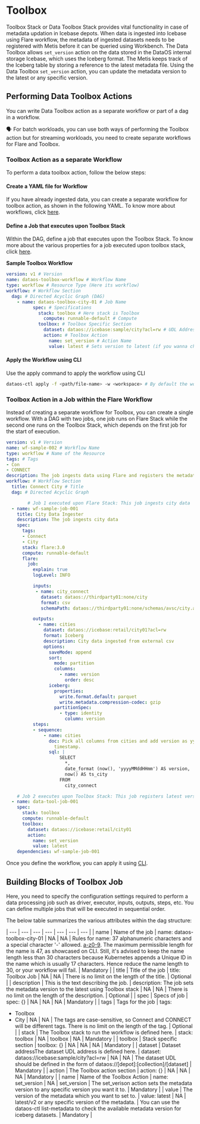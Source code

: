 # Toolbox

Toolbox Stack or Data Toolbox Stack provides vital functionality in case of metadata updation in Icebase depots. When data is ingested into Icebase using Flare workflow, the metadata of ingested datasets needs to be registered with Metis before it can be queried using Workbench. The Data Toolbox allows `set_version` action on the data stored in the DataOS internal storage Icebase, which uses the Iceberg format. The Metis keeps track of the Iceberg table by storing a reference to the latest metadata file. Using the Data Toolbox `set_version` action, you can update the metadata version to the latest or any specific version.

## Performing Data Toolbox Actions

You can write Data Toolbox action as a separate workflow or part of a dag in a workflow. 

<aside>
🗣️ For batch workloads, you can use both ways of performing the Toolbox action but for streaming workloads, you need to create separate workflows for Flare and Toolbox.

</aside>

### **Toolbox Action as a separate Workflow**

To perform a data toolbox action, follow the below steps:

#### **Create a YAML file for Workflow**

If you have already ingested data, you can create a separate workflow for toolbox action, as shown in the following YAML. To know more about workflows, click [here](../workflow.md). 

#### **Define a Job that executes upon Toolbox Stack**

Within the DAG, define a job that executes upon the Toolbox Stack. To know more about the various properties for a job executed upon toolbox stack, click [here](../workflow/creating_a_workflow.md#configuring-the-dag-section). 

**Sample Toolbox Workflow**

```yaml
version: v1 # Version
name: dataos-toolbox-workflow # Workflow Name
type: workflow # Resource Type (Here its workflow)
workflow: # Workflow Section
  dag: # Directed Acyclic Graph (DAG)
	- name: dataos-toolbox-city-01 # Job Name
	      spec: # Specifications
	        stack: toolbox # Here stack is Toolbox
		      compute: runnable-default # Compute
	        toolbox: # Toolbox Specific Section
	          dataset: dataos://icebase:sample/city?acl=rw # UDL Address
	          action: # Toolbox Action 
	            name: set_version # Action Name
	            value: latest # Sets version to latest (if you wanna choose a specific version refer it here)
```

#### **Apply the Workflow using CLI**

Use the apply command to apply the workflow using CLI

```bash
dataos-ctl apply -f <path/file-name> -w <workspace> # By default the workspace is public so you may not include the -w flag
```

### **Toolbox Action in a Job within the Flare Workflow**

Instead of creating a separate workflow for Toolbox, you can create a single workflow. With a DAG with two jobs, one job runs on Flare Stack while the second one runs on the Toolbox Stack, which depends on the first job for the start of execution.

```yaml
version: v1 # Version
name: wf-sample-002 # Workflow Name
type: workflow # Name of the Resource
tags: # Tags
- Con
- CONNECT
description: The job ingests data using Flare and registers the metadata using Toolbox Stack # Description of the Workflow
workflow: # Workflow Section
  title: Connect City # Title
  dag: # Directed Acyclic Graph

		# Job 1 executed upon Flare Stack: This job ingests city data
  - name: wf-sample-job-001
    title: City Data Ingester
    description: The job ingests city data 
    spec:
      tags:
      - Connect
      - City
      stack: flare:3.0
      compute: runnable-default
      flare:
        job:
          explain: true
          logLevel: INFO

          inputs:
           - name: city_connect
             dataset: dataos://thirdparty01:none/city
             format: csv
             schemaPath: dataos://thirdparty01:none/schemas/avsc/city.avsc

          outputs:
            - name: cities
              dataset: dataos://icebase:retail/city01?acl=rw
              format: Iceberg
              description: City data ingested from external csv
              options:
                saveMode: append
                sort:
                  mode: partition
                  columns:
                    - name: version
                      order: desc
                iceberg:
                  properties:
                    write.format.default: parquet
                    write.metadata.compression-codec: gzip
                  partitionSpec:
                    - type: identity
                      column: version
          steps:
          - sequence:
              - name: cities
                doc: Pick all columns from cities and add version as yyyyMMddHHmm formatted
                  timestamp.
                sql: |
                    SELECT
                      *,
                      date_format (now(), 'yyyyMMddHHmm') AS version,
                      now() AS ts_city
                    FROM
                      city_connect

	# Job 2 executes upon Toolbox Stack: This job registers latest version of metadata to Metis
  - name: data-tool-job-001
    spec:
      stack: toolbox
      compute: runnable-default
      toolbox:
        dataset: dataos://icebase:retail/city01
        action:
          name: set_version
          value: latest
    dependencies: wf-sample-job-001
```

Once you define the workflow, you can apply it using [CLI](../../interfaces/cli.md).

## Building Blocks of Toolbox Job

Here, you need to specify the configuration settings required to perform a data processing job such as driver, executor, inputs, outputs, steps, etc. You can define multiple jobs that will be executed in sequential order.

The below table summarizes the various attributes within the dag structure:

| --- | --- | --- | --- | --- | --- | --- |
| name | Name of the job | name: dataos-toolbox-city-01 | NA | NA | Rules for name: 37 alphanumeric characters and a special character '-' allowed. [a-z0-9]([-a-z0-9]*[a-z0-9]). The maximum permissible length for the name is 47, as showcased on CLI. Still, it's advised to keep the name length less than 30 characters because Kubernetes appends a Unique ID in the name which is usually 17 characters. Hence reduce the name length to 30, or your workflow will fail. | Mandatory |
| title | Title of the job | title: Toolbox Job | NA | NA | There is no limit on the length of the title. | Optional |
| description | This is the text describing the job. | description: The job sets the metadata version to the latest using Toolbox stack | NA | NA | There is no limit on the length of the description. | Optional |
| spec | Specs of job | spec:
    {} | NA | NA | NA | Mandatory |
| tags | Tags for the job | tags:
   - Toolbox
   - City | NA | NA | The tags are case-sensitive, so Connect and CONNECT will be different tags. There is no limit on the length of the tag.  | Optional |
| stack | The Toolbox stack to run the workflow is defined here.  | stack: toolbox | NA | toolbox | NA | Mandatory |
| toolbox | Stack specific section | toolbox: 
     {} | NA | NA | NA | Mandatory |
| dataset | Dataset addressThe dataset UDL address is defined here.  | dataset: dataos://icebase:sample/city?acl=rw | NA | NA | The dataset UDL should be defined in the form of dataos://[depot]:[collection]/[dataset] | Mandatory |
| action | The Toolbox action section | action: 
    {} | NA | NA | NA | Mandatory |
| name | Name of the Toolbox Action | name: set_version | NA | set_version | The set_verison action sets the metadata version to any specific version you want it to. | Mandatory |
| value | The version of the metadata which you want to set to. | value: latest | NA | latest/v2 or any specific version of the metadata. | You can use the dataos-ctl list-metadata to check the available metadata version for iceberg datasets. | Mandatory |
